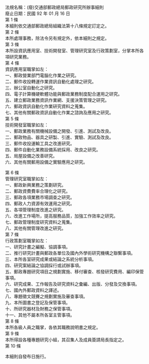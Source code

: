 法規名稱：(廢)交通部郵政總局郵政研究所辦事細則  
廢止日期：民國 92 年 01 月 16 日  
第 1 條  
本細則依交通部郵政總局組織法第十八條規定訂定之。  
第 2 條  
本所處理事務，除法令另有規定外，依本細則之規定。  
第 3 條  
本所設資訊應用室、技術開發室、管理研究室及行政策劃室，分掌本所各  
項研究業務。  
第 4 條  
資訊應用室職掌如左：  
一、郵政營業部門電腦化作業之研究。  
二、郵件收投轉運作業資訊自動化處理之研究。  
三、辦公室自動化之研究。  
四、電子計算機硬軟體功能與郵政業務制度配合運用之研究。  
五、建立郵政業務資訊作業網、支援決策管理之研究。  
六、郵政資訊自動化作業研究資料之蒐集。  
七、其他有關郵政資訊自動化作業之諮詢及應用之研究。  
第 5 條  
技術開發室職掌如左：  
一、郵政業務有關機械設備之開發、引進、測試及改良。  
二、郵政物品、器具之研製、引進、實驗、測試及改良。  
三、郵件收投運輸工具之改進研究。  
四、郵件自動化業務設備系統採用、改良之研究。  
五、局屋設備之改善研究。  
六、其他有關郵用設備之實驗應用之研究。  


第 6 條  
管理研究室職掌如左：  
一、郵政新興業務之策劃研究。  
二、郵政資費費率合理化之研究。  
三、郵政各項業務市場調查之研究。  
四、郵政人力資源有效運用之研究。  
五、各項管理制度改進之研究。  
六、改進工作場所，提高服務品質，加強工作效率之研究。  
七、郵政管理制度研究資料之蒐集。  
八、其他有關管理改進之研究。  
第 7 條  
行政策劃室職掌如左：  
一、研究計畫之編擬、協調事項。  
二、推行研究計畫與郵政各單位及國內外學術研究機構之聯繫事項。  
三、本所各室研究成果或結論之系統分析事項。  
四、研究案結論之協調採行或試辦事項。  
五、郵政專題研究項目之規劃實施、移付審查、核發研究費用、編印保管  
事項。  
六、研究成果、工作報告及研究資料之彙編、出版、分發及交換事項。  
七、國內外郵政資料之譯述。  
八、專題徵文競賽之規劃實施及審查事項。  
九、本所圖書之登記及保管事項。  
十、所研究器材及財務之保管事項。  
十一、其他不屬本所各室主管事項。  
第 8 條  
本所各級人員之職掌，各依其職務說明書之規定。  
第 9 條  
本所得設各種專題研究小組，其召集人及成員簽請局長指定之。  
第 10 條  


本細則自發布日施行。  


